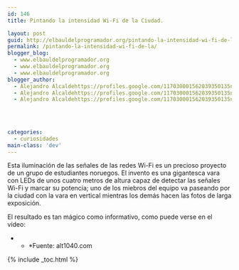 ```yaml
---
id: 146
title: Pintando la intensidad Wi-Fi de la Ciudad.

layout: post
guid: http://elbauldelprogramador.org/pintando-la-intensidad-wi-fi-de-la-ciudad/
permalink: /pintando-la-intensidad-wi-fi-de-la/
blogger_blog:
  - www.elbauldelprogramador.org
  - www.elbauldelprogramador.org
  - www.elbauldelprogramador.org
blogger_author:
  - Alejandro Alcaldehttps://profiles.google.com/117030001562039350135noreply@blogger.com
  - Alejandro Alcaldehttps://profiles.google.com/117030001562039350135noreply@blogger.com
  - Alejandro Alcaldehttps://profiles.google.com/117030001562039350135noreply@blogger.com

  
  
  
categories:
  - curiosidades
main-class: 'dev'
---
```

Esta iluminación de las señales de las redes Wi-Fi es un precioso proyecto de un grupo de estudiantes noruegos. El invento es una gigantesca vara con LEDs de unos cuatro metros de altura capaz de detectar las señales Wi-Fi y marcar su potencia; uno de los miebros del equipo va paseando por la ciudad con la vara en vertical mientras los demás hacen las fotos de larga exposición.

El resultado es tan mágico como informativo, como puede verse en el vídeo:  
<!--ad-->

<div style="align:center;">
</div>

* * *Fuente: alt1040.com</p> 



{% include _toc.html %}
